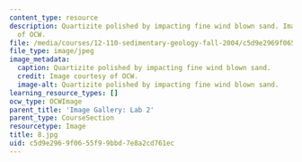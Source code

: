 ```yaml
---
content_type: resource
description: Quartizite polished by impacting fine wind blown sand. Image courtesy
  of OCW.
file: /media/courses/12-110-sedimentary-geology-fall-2004/c5d9e2969f0655f99bbd7e8a2cd761ec_8.jpg
file_type: image/jpeg
image_metadata:
  caption: Quartizite polished by impacting fine wind blown sand.
  credit: Image courtesy of OCW.
  image-alt: Quartizite polished by impacting fine wind blown sand.
learning_resource_types: []
ocw_type: OCWImage
parent_title: 'Image Gallery: Lab 2'
parent_type: CourseSection
resourcetype: Image
title: 8.jpg
uid: c5d9e296-9f06-55f9-9bbd-7e8a2cd761ec
---
```

